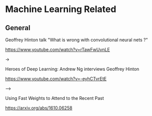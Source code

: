 # Machine Learning Related

## General

Geoffrey Hinton talk "What is wrong with convolutional neural nets ?"

https://www.youtube.com/watch?v=rTawFwUvnLE

->

Heroes of Deep Learning: Andrew Ng interviews Geoffrey Hinton

https://www.youtube.com/watch?v=-eyhCTvrEtE

-->

Using Fast Weights to Attend to the Recent Past

https://arxiv.org/abs/1610.06258